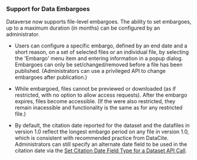 ### Support for Data Embargoes

Dataverse now supports file-level embargoes. The ability to set embargoes, up to a maximum duration (in months) can be configured by an administrator.

* Users can configure a specific embargo, defined by an end date and a short reason, on a set of selected files or an individual file, by selecting the 'Embargo' menu item and entering information in a popup dialog.
Embargoes can only be set/changed/removed before a file has been published. (Administrators can use a privileged API to change embargoes after publication.)

* While embargoed, files cannot be previewed or downloaded (as if restricted, with no option to allow access requests). After the embargo expires, files become accessible. (If the were also restricted, they remain inacessible and functionality is the same as for any restricted file.)

* By default, the citation date reported for the dataset and the datafiles in version 1.0 reflect the longest embargo period on any file in version 1.0, which is consistent with recommended practice from DataCite. Administrators can still specify an alternate date field to be used in the citation date via the <a href="https://guides.dataverse.org/en/latest/api/native-api.html#set-citation-date-field-type-for-a-dataset">Set Citation Date Field Type for a Dataset API Call</a>.
